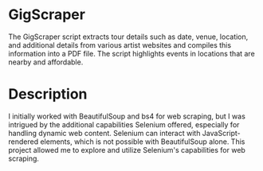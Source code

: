 # GigScraper
The GigScraper script extracts tour details such as date, venue, location, and additional details from various artist websites and compiles this information into a PDF file. The script highlights events in locations that are nearby and affordable.

# Description
I initially worked with BeautifulSoup and bs4 for web scraping, but I was intrigued by the additional capabilities Selenium offered, especially for handling dynamic web content. Selenium can interact with JavaScript-rendered elements, which is not possible with BeautifulSoup alone. This project allowed me to explore and utilize Selenium's capabilities for web scraping.
